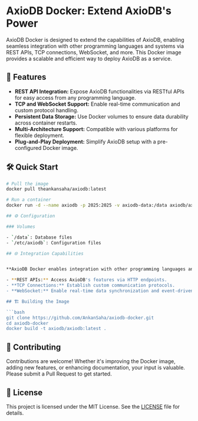# AxioDB Docker: Extend AxioDB's Power

AxioDB Docker is designed to extend the capabilities of AxioDB, enabling seamless integration with other programming languages and systems via REST APIs, TCP connections, WebSocket, and more. This Docker image provides a scalable and efficient way to deploy AxioDB as a service.

## 🚀 Features

- **REST API Integration:** Expose AxioDB functionalities via RESTful APIs for easy access from any programming language.
- **TCP and WebSocket Support:** Enable real-time communication and custom protocol handling.
- **Persistent Data Storage:** Use Docker volumes to ensure data durability across container restarts.
- **Multi-Architecture Support:** Compatible with various platforms for flexible deployment.
- **Plug-and-Play Deployment:** Simplify AxioDB setup with a pre-configured Docker image.

## 🛠️ Quick Start

```bash
# Pull the image
docker pull theankansaha/axiodb:latest

# Run a container
docker run -d --name axiodb -p 2025:2025 -v axiodb-data:/data axiodb/axiodb:latest

## ⚙️ Configuration

### Volumes

- `/data`: Database files
- `/etc/axiodb`: Configuration files

## 🌐 Integration Capabilities


**AxioDB Docker enables integration with other programming languages and systems through**:

- **REST APIs:** Access AxioDB's features via HTTP endpoints.
- **TCP Connections:** Establish custom communication protocols.
- **WebSocket:** Enable real-time data synchronization and event-driven communication.

## 🏗️ Building the Image

```bash
git clone https://github.com/AnkanSaha/axiodb-docker.git
cd axiodb-docker
docker build -t axiodb/axiodb:latest .
```

## 🤝 Contributing

Contributions are welcome! Whether it's improving the Docker image, adding new features, or enhancing documentation, your input is valuable. Please submit a Pull Request to get started.

## 📜 License

This project is licensed under the MIT License. See the [LICENSE](LICENSE) file for details.